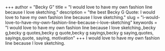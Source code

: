 +++
author = "Becky G"
title = "I would love to have my own fashion line because I love sketching."
description = "the best Becky G Quote: I would love to have my own fashion line because I love sketching."
slug = "i-would-love-to-have-my-own-fashion-line-because-i-love-sketching"
keywords = "I would love to have my own fashion line because I love sketching.,becky g,becky g quotes,becky g quote,becky g sayings,becky g saying,quotes, sayings,quote, saying, motivation"
+++
I would love to have my own fashion line because I love sketching.
